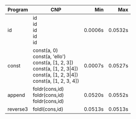 Program | CNP | Min | Max
--- | --- | ---: | ---:
id | id<br/>id<br/>id<br/>id<br/>id | 0.0006s | 0.0532s
const | const(a, 0)<br/>const(a, 'ello')<br/>const(a, [1, 2, 3])<br/>const(a, [1, 2, 3\|4])<br/>const(a, [1, 2, 3\|4])<br/>const(a, [1, 2, 3, 4]) | 0.0007s | 0.0527s
append | foldr(cons,id)<br/>foldr(cons,id)<br/>foldr(cons,id) | 0.0520s | 0.0552s
reverse3 | foldl(cons,id) | 0.0513s | 0.0513s

